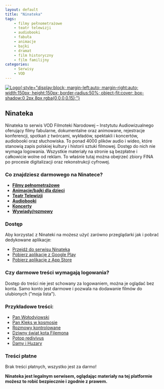 ```yaml
---
layout: default
title: "Ninateka"
tags: 
    - filmy pełnometrażowe
    - teatr telewizji
    - audiobooki
    - fabuła
    - animacje
    - bajki
    - dramat
    - film historyczny
    - film familijny
categories:
    - Serwisy
    - VOD
---
```

[![Logo](https://play-lh.googleusercontent.com/AJxt2Qdis_Y8i6vrh-jki3eeeGsfswJovFvPTj0j8KCXgPd4oxowPwwwuttb-3cAtgjK=w240-h480-rw){:style="display:block; margin-left:auto; margin-right:auto; width:150px; height:150px; border-radius:50%; object-fit:cover; box-shadow:0 2px 8px rgba(0,0,0,0.15);"}](https://ninateka.pl)

## Ninateka

Ninateka to serwis VOD Filmoteki Narodowej – Instytutu Audiowizualnego oferujący filmy fabularne, dokumentalne oraz animowane, rejestracje konferencji, spotkań z twórcami, wykładów, spektakli i koncertów, audiobooki oraz słuchowiska. To ponad 4000 plików audio i wideo, które stanowią zapis polskiej kultury i historii sztuki filmowej. Dostęp do nich nie wymaga logowania. Wszystkie materiały na stronie są bezpłatne i całkowicie wolne od reklam. To właśnie tutaj można obejrzeć zbiory FINA po procesie digitalizacji oraz rekonstrukcji cyfrowej.

### Co znajdziesz darmowego na Ninatece?

*   [**Filmy pełnometrażowe**](https://ninateka.pl/ogladaj) 
*   [**Animacje/bajki dla dzieci**](https://ninateka.pl/ogladaj)
*   [**Teatr Telewizji**](https://ninateka.pl/collections/teatr,11332)
*   [**Audiobooki**](https://ninateka.pl/sluchaj)
*   [**Koncerty**](https://ninateka.pl/sluchaj)
*   [**Wywiady/rozmowy**](https://ninateka.pl/sluchaj)

### Dostęp

Aby korzystać z Ninateki na możesz użyć zarówno przeglądarki jak i pobrać dedykowane aplikacje:
* <i class="fa-solid fa-globe"></i>    [Przejdź do serwisu Ninateka](https://ninateka.pl)
* <i class="fa-brands fa-android"></i> [Pobierz aplikację z Google Play](https://play.google.com/store/apps/details?id=pl.fina.ninateka&hl=pl)
* <i class="fa-brands fa-apple"></i>   [Pobierz aplikację z App Store](https://apps.apple.com/pl/app/ninateka/id6505060472)

### Czy darmowe treści wymagają logowania?

Dostęp do treści nie jest schowany za logowaniem, można je oglądać bez konta. Samo konto jest darmowe i pozwala na dodawanie filmów do ulubionych ("moja lista").

### Przykładowe treści:
*   [Pan Wołodyjowski](https://ninateka.pl/movies,1/pan-wolodyjowski-cz-1--jerzy-hoffman,640)
*   [Pan Kleks w kosmosie](https://ninateka.pl/movies,1/pan-kleks-w-kosmosie-odcinki,25388)
*   [Rozmowy kontrolowane](https://ninateka.pl/movies,1/rozmowy-kontrolowane--sylwester-checinski,11102)
*   [Dziwny świat kota Filemona](https://ninateka.pl/movies,1/dziwny-swiat-kota-filemona-odcinki,21900)
*   [Potop redivivus](https://ninateka.pl/movies,1/potop-redivivus--jerzy-hoffman,663)
*   [Damy i Huzary](https://ninateka.pl/movies,1/damy-i-huzary--krystyna-janda,4674)

### Treści płatne
Brak treści płatnych, wszystko jest za darmo!

**Ninateka jest legalnym serwisem, oglądając materiały na tej platformie możesz to robić bezpiecznie i zgodnie z prawem.**